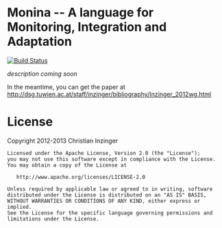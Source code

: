 Monina -- A language for Monitoring, Integration and Adaptation
===============================================================

[![Build Status](https://travis-ci.org/inz/monina.png?branch=master)](https://travis-ci.org/inz/monina)

_description coming soon_

In the meantime, you can get the paper at http://dsg.tuwien.ac.at/staff/inzinger/bibliography/Inzinger_2012wg.html

License
=======

Copyright 2012-2013 Christian Inzinger

    Licensed under the Apache License, Version 2.0 (the "License");
    you may not use this software except in compliance with the License.
    You may obtain a copy of the License at

       http://www.apache.org/licenses/LICENSE-2.0

    Unless required by applicable law or agreed to in writing, software
    distributed under the License is distributed on an "AS IS" BASIS,
    WITHOUT WARRANTIES OR CONDITIONS OF ANY KIND, either express or implied.
    See the License for the specific language governing permissions and
    limitations under the License.